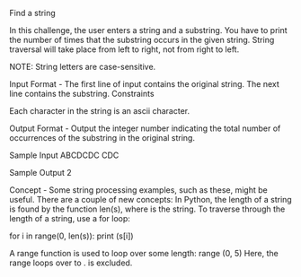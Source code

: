 Find a string

In this challenge, the user enters a string and a substring. You have to print the number of times that the substring occurs in the given string. String traversal will take place from left to right, not from right to left.

NOTE: String letters are case-sensitive.

Input Format - The first line of input contains the original string. The next line contains the substring.
Constraints
 
Each character in the string is an ascii character.

Output Format - Output the integer number indicating the total number of occurrences of the substring in the original string.

Sample Input
ABCDCDC
CDC

Sample Output
2

Concept - Some string processing examples, such as these, might be useful. 
There are a couple of new concepts: 
In Python, the length of a string is found by the function len(s), where  is the string. 
To traverse through the length of a string, use a for loop:

for i in range(0, len(s)):
    print (s[i])

A range function is used to loop over some length:
range (0, 5)
Here, the range loops over  to .  is excluded.